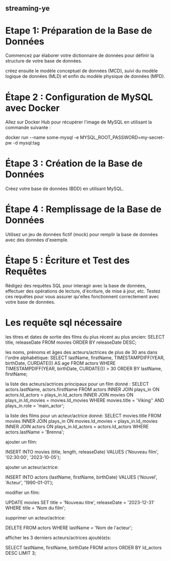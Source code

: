 ## streaming-ye

# Etape 1: Préparation de la Base de Données

Commencez par élaborer votre dictionnaire de données pour définir la structure de votre base de données.

créez ensuite le modèle conceptuel de données (MCD), suivi du modèle logique de données (MLD) et enfin du modèle physique de données (MPD).

# Étape 2 : Configuration de MySQL avec Docker

Allez sur Docker Hub pour récupérer l'image de MySQL en utilisant la commande suivante : 

docker run --name some-mysql -e MYSQL_ROOT_PASSWORD=my-secret-pw -d mysql:tag

# Étape 3 : Création de la Base de Données

Créez votre base de données (BDD) en utilisant MySQL.

# Étape 4 : Remplissage de la Base de Données

Utilisez un jeu de données fictif (mock) pour remplir la base de données avec des données d'exemple.

# Étape 5 : Écriture et Test des Requêtes

Rédigez des requêtes SQL pour interagir avec la base de données, effectuer des opérations de lecture, d'écriture, de mise à jour, etc.
Testez ces requêtes pour vous assurer qu'elles fonctionnent correctement avec votre base de données.

# Les requête sql nécessaire

les titres et dates de sortie des films du plus récent au plus ancien: 
SELECT title, releaseDate FROM movies ORDER BY releaseDate DESC;

les noms, prénoms et âges des acteurs/actrices de plus de 30 ans dans l'ordre alphabétique:
SELECT lastName, firstName, TIMESTAMPDIFF(YEAR, birthDate, CURDATE()) AS age FROM actors WHERE TIMESTAMPDIFF(YEAR, birthDate, CURDATE()) > 30 ORDER BY lastName, firstName;


la liste des acteurs/actrices principaux pour un film donné :
SELECT actors.lastName, actors.firstName FROM actors INNER JOIN plays_in ON actors.Id_actors = plays_in.Id_actors INNER JOIN movies ON plays_in.Id_movies = movies.Id_movies WHERE movies.title = 'Viking’' AND plays_in.role = 'main_actor';

la liste des films pour un acteur/actrice donné:
SELECT movies.title
FROM movies
INNER JOIN plays_in ON movies.Id_movies = plays_in.Id_movies
INNER JOIN actors ON plays_in.Id_actors = actors.Id_actors
WHERE actors.lastName = 'Brenna';

ajouter un film:

INSERT INTO movies (title, length, releaseDate)
VALUES ('Nouveau film', '02:30:00', '2023-10-05');

ajouter un acteur/actrice:

INSERT INTO actors (lastName, firstName, birthDate)
VALUES ('Nouvel', 'Acteur', '1990-01-01');

modifier un film:

UPDATE movies
SET title = 'Nouveau titre', releaseDate = '2023-12-31'
WHERE title = 'Nom du film';

supprimer un acteur/actrice:

DELETE FROM actors
WHERE lastName = 'Nom de l'acteur';

afficher les 3 derniers acteurs/actrices ajouté(e)s:

SELECT lastName, firstName, birthDate
FROM actors
ORDER BY Id_actors DESC
LIMIT 3;











